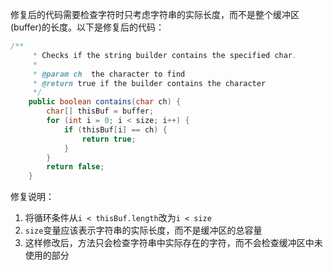 修复后的代码需要检查字符时只考虑字符串的实际长度，而不是整个缓冲区(buffer)的长度。以下是修复后的代码：

```java
/**
     * Checks if the string builder contains the specified char.
     *
     * @param ch  the character to find
     * @return true if the builder contains the character
     */
    public boolean contains(char ch) {
        char[] thisBuf = buffer;
        for (int i = 0; i < size; i++) {
            if (thisBuf[i] == ch) {
                return true;
            }
        }
        return false;
    }
```

修复说明：
1. 将循环条件从`i < thisBuf.length`改为`i < size`
2. `size`变量应该表示字符串的实际长度，而不是缓冲区的总容量
3. 这样修改后，方法只会检查字符串中实际存在的字符，而不会检查缓冲区中未使用的部分